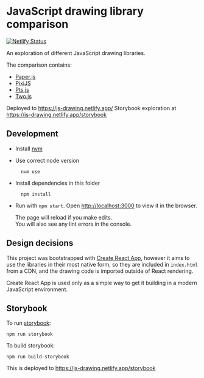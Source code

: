 # JavaScript drawing library comparison

[![Netlify Status](https://api.netlify.com/api/v1/badges/07155b67-c06d-48b0-9408-eac9a0310929/deploy-status)](https://app.netlify.com/sites/canvas-lib-comparison/deploys)

An exploration of different JavaScript drawing libraries.

The comparison contains:

- [Paper.js](http://paperjs.org/)
- [PixiJS](https://www.pixijs.com/)
- [Pts.js](https://ptsjs.org/)
- [Two.js](https://two.js.org/)

Deployed to https://js-drawing.netlify.app/
Storybook exploration at https://js-drawing.netlify.app/storybook

## Development

- Install [nvm](https://github.com/creationix/nvm)
- Use correct node version

        nvm use

- Install dependencies in this folder

        npm install

- Run with `npm start`. Open [http://localhost:3000](http://localhost:3000) to view it in the browser.

  The page will reload if you make edits.<br>
  You will also see any lint errors in the console.

## Design decisions

This project was bootstrapped with [Create React App](https://github.com/facebook/create-react-app), however it aims to use the libraries in their most native form, so they are included in `index.html` from a CDN, and the drawing code is imported outside of React rendering.

Create React App is used only as a simple way to get it building in a modern JavaScript environment.

## Storybook

To run [storybook](https://storybook.js.org/):

    npm run storybook

To build storybook:

    npm run build-storybook

This is deployed to https://js-drawing.netlify.app/storybook
